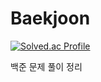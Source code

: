 # Baekjoon
[![Solved.ac Profile](http://mazassumnida.wtf/api/v2/generate_badge?boj=kgoka)](https://solved.ac/kgoka/)

백준 문제 풀이 정리
